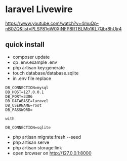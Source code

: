 # laravel Livewire

https://www.youtube.com/watch?v=4muQp-nB0ZQ&list=PLSP81gW0XjNFP8RTBLMb1KL7Qbr8hUjr4

## quick install

- composer update
- cp .env.example .env
- php artisan key:generate
- touch database/database.sqlite
- in .env file replace 

```
DB_CONNECTION=mysql
DB_HOST=127.0.0.1
DB_PORT=3306
DB_DATABASE=laravel
DB_USERNAME=root
DB_PASSWORD=

with 

DB_CONNECTION=sqlite
```

- php artisan migrate:fresh --seed
- php artisan serve
- php artisan storage:link
- open browser on http://127.0.0.1:8000
